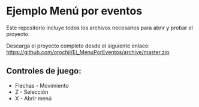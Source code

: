 # Ejemplo Menú por eventos
Este repositorio incluye todos los archivos necesarios para abrir y probar el proyecto.

Descarga el proyecto completo desde el siguiente enlace:
https://github.com/orochii/Ej_MenuPorEventos/archive/master.zip

## Controles de juego:
* Flechas - Movimiento
* Z - Selección
* X - Abrir menú
